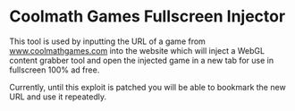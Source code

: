 # Coolmath Games Fullscreen Injector
 
This tool is used by inputting the URL of a game from www.coolmathgames.com into the website which will inject a WebGL content grabber tool and open the injected game in a new tab for use in fullscreen 100% ad free.

Currently, until this exploit is patched you will be able to bookmark the new URL and use it repeatedly.
